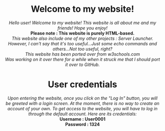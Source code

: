 <header>
  
# Welcome to my website!
_Hello user! Welcome to my website! This website is all about me and my friends! Hope you enjoy!_
<br>
**Please note : This website is purely HTML-based.**
<br>
_This website also include one of my other projects : Server Launcher. However, I can't say that it's too useful...Just some echo commands and others...Not too useful, right?_
<br>
_This website has been ported over from w3schools.com_
<br>
_Was working on it over there for a while when it struck me that I should port it over to GitHub._

# User credentials
_Upon entering the website, once you click on the "Log In" button, you will be greeted with a login screen. At the moment, there is no way to create an account of your own. To get access to the website, you will have to log in through the default account. Here are its credentials:_
<br>
**Username : User0001**
<br>
**Password : 1324**

</header>
